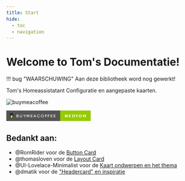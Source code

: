 ```yaml
---
title: Start
hide:
  - toc
  - navigation
---
```

# Welcome to Tom's Documentatie!

!!! bug "WAARSCHUWING"
    Aan deze bibliotheek word nog gewerkt!

Tom's Homeassistatant Configuratie en aangepaste kaarten.

![buymeacoffee](/images/Preview_mobile.gif)

[![buymeacoffee](/images/buymeacoffee.png)](https://www.buymeacoffee.com/nedtom)

## Bedankt aan:

- @RomRider voor de [Button Card](https://github.com/custom-cards/button-card)
- @thomasloven voor de [Layout Card](https://github.com/thomasloven/lovelace-layout-card)
- @UI-Lovelace-Minimalist voor de [Kaart ondwerpen en het thema](https://ui-lovelace-minimalist.github.io/UI/)
- @dmatik voor de ["Headercard" en inspiratie](https://github.com/dmatik/homeassistant-config)
